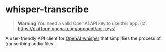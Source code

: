 # whisper-transcribe

> **Warning**
> You need a valid OpenAI API key to use this app. (cf. https://platform.openai.com/account/api-keys)

A user-friendly API client for [OpenAI whisper](https://openai.com/research/whisper) that simplifies the process of transcribing audio files.
